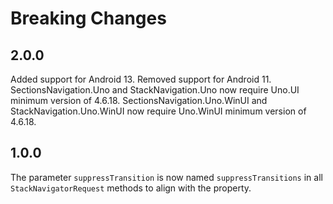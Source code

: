 # Breaking Changes

## 2.0.0

Added support for Android 13.
Removed support for Android 11.
SectionsNavigation.Uno and StackNavigation.Uno now require Uno.UI minimum version of 4.6.18.
SectionsNavigation.Uno.WinUI and StackNavigation.Uno.WinUI now require Uno.WinUI minimum version of 4.6.18.

## 1.0.0

The parameter `suppressTransition` is now named `suppressTransitions` in all `StackNavigatorRequest` methods to align with the property.